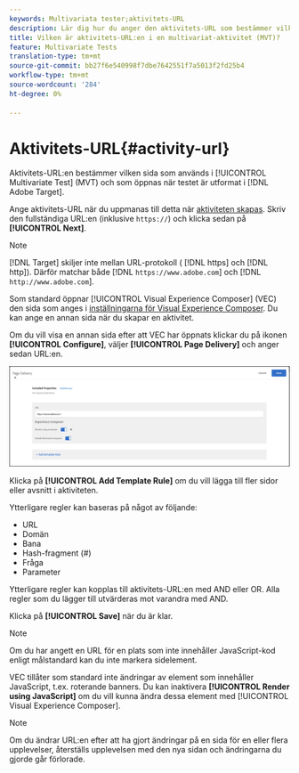 ```yaml
---
keywords: Multivariata tester;aktivitets-URL
description: Lär dig hur du anger den aktivitets-URL som bestämmer vilken sida som ska användas i testet och som öppnas när aktiviteten Multivariate Test har utformats med Adobe Target.
title: Vilken är aktivitets-URL:en i en multivariat-aktivitet (MVT)?
feature: Multivariate Tests
translation-type: tm+mt
source-git-commit: bb27f6e540998f7dbe7642551f7a5013f2fd25b4
workflow-type: tm+mt
source-wordcount: '284'
ht-degree: 0%

---
```



# Aktivitets-URL{#activity-url}

Aktivitets-URL:en bestämmer vilken sida som används i [!UICONTROL Multivariate Test] (MVT) och som öppnas när testet är utformat i [!DNL Adobe Target].

Ange aktivitets-URL när du uppmanas till detta när [aktiviteten skapas](/help/c-activities/c-multivariate-testing/t-create-multivariate-test/create-multivariate-test.md). Skriv den fullständiga URL:en (inklusive `https://`) och klicka sedan på **[!UICONTROL Next]**.

>[!NOTE]
>
>[!DNL Target] skiljer inte mellan URL-protokoll (  [!DNL https] och  [!DNL http]). Därför matchar både [!DNL `https://www.adobe.com`] och [!DNL `http://www.adobe.com`].

Som standard öppnar [!UICONTROL Visual Experience Composer] (VEC) den sida som anges i [inställningarna för Visual Experience Composer](/help/administrating-target/visual-experience-composer-set-up.md). Du kan ange en annan sida när du skapar en aktivitet.

Om du vill visa en annan sida efter att VEC har öppnats klickar du på ikonen **[!UICONTROL Configure]**, väljer **[!UICONTROL Page Delivery]** och anger sedan URL:en.

![Dialogrutan Sidleverans](/help/c-activities/c-multivariate-testing/t-create-multivariate-test/assets/url-config.png)

Klicka på **[!UICONTROL Add Template Rule]** om du vill lägga till fler sidor eller avsnitt i aktiviteten.

Ytterligare regler kan baseras på något av följande:

* URL
* Domän
* Bana
* Hash-fragment (#)
* Fråga
* Parameter

Ytterligare regler kan kopplas till aktivitets-URL:en med AND eller OR. Alla regler som du lägger till utvärderas mot varandra med AND.

Klicka på **[!UICONTROL Save]** när du är klar.

>[!NOTE]
>
>Om du har angett en URL för en plats som inte innehåller JavaScript-kod enligt målstandard kan du inte markera sidelement.

VEC tillåter som standard inte ändringar av element som innehåller JavaScript, t.ex. roterande banners. Du kan inaktivera **[!UICONTROL Render using JavaScript]** om du vill kunna ändra dessa element med [!UICONTROL Visual Experience Composer].

>[!NOTE]
>
>Om du ändrar URL:en efter att ha gjort ändringar på en sida för en eller flera upplevelser, återställs upplevelsen med den nya sidan och ändringarna du gjorde går förlorade.